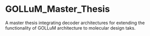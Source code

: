 # GOLLuM_Master_Thesis
A master thesis integrating decoder architectures for extending the functionality of GOLLuM architecture to molecular design taks.
